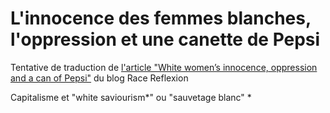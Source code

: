 # L'innocence des femmes blanches, l'oppression et une canette de Pepsi
Tentative de traduction de [l'article "White women’s innocence, oppression and a can of Pepsi"](https://racereflections.co.uk/2017/04/08/white-womens-innocence-oppression-and-a-can-of-pepsi/) du blog Race Reflexion

Capitalisme et "white saviourism*" ou "sauvetage blanc"
* 
